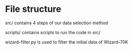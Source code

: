 # File structure

src/ contains 4 steps of our data selection method

scripts/ contains scripts to run the code in src/

wizard-filter.py is used to filter the initial data of Wizard-70K
